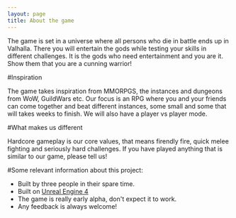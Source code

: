 ```yaml
---
layout: page
title: About the game
---
```


The game is set in a universe where all persons who die in battle ends up in Valhalla. There you will entertain the gods while testing your skills in different challenges. It is the gods who need entertainment and you are it. Show them that you are a cunning warrior!

#Inspiration

The game takes inspiration from MMORPGS, the instances and dungeons from WoW, GuildWars etc. Our focus is an RPG where you and your friends can come together and beat different instances, some small and some that will takes weeks to finish. We will also have a player vs player mode.

#What makes us different

Hardcore gameplay is our core values, that means firendly fire, quick melee fighting and seriously hard challenges. If you have played anything that is similar to our game, please tell us!

#Some relevant information about this project:

* Built by three people in their spare time.
* Built on [Unreal Engine 4](http://unreal.com)
* The game is really early alpha, don't expect it to work.
* Any feedback is always welcome!
